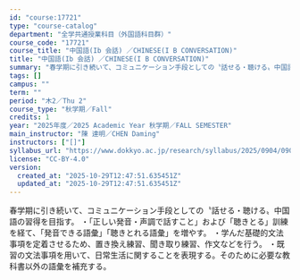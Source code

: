 ```yaml
---
id: "course:17721"
type: "course-catalog"
department: "全学共通授業科目（外国語科目群）"
course_code: "17721"
course_title: "中国語(Ib 会話) ／CHINESE(I B CONVERSATION)"
title: "中国語(Ib 会話) ／CHINESE(I B CONVERSATION)"
summary: "春学期に引き続いて、コミュニケーション手段としての〝話せる・聴ける〟中国語の習得を目指す。 ・「正しい発音・声調で話すこと」および「聴きとる」訓練を経て、「発音できる語彙」「聴きとれる語彙」を増やす。 ・学んだ基礎的文法事項を定着させるため…"
tags: []
campus: ""
term: ""
period: "木2／Thu 2"
course_type: "秋学期／Fall"
credits: 1
year: "2025年度／2025 Academic Year 秋学期／FALL SEMESTER"
main_instructor: "陳 達明／CHEN Daming"
instructors: ["[]"]
syllabus_url: "https://www.dokkyo.ac.jp/research/syllabus/2025/0904/0904_17721_ja_JP.html"
license: "CC-BY-4.0"
version:
  created_at: "2025-10-29T12:47:51.635451Z"
  updated_at: "2025-10-29T12:47:51.635451Z"
---
```

春学期に引き続いて、コミュニケーション手段としての〝話せる・聴ける〟中国語の習得を目指す。 ・「正しい発音・声調で話すこと」および「聴きとる」訓練を経て、「発音できる語彙」「聴きとれる語彙」を増やす。 ・学んだ基礎的文法事項を定着させるため、置き換え練習、聞き取り練習、作文などを行う。 ・既習の文法事項を用いて、日常生活に関することを表現する。そのために必要な教科書以外の語彙を補充する。
